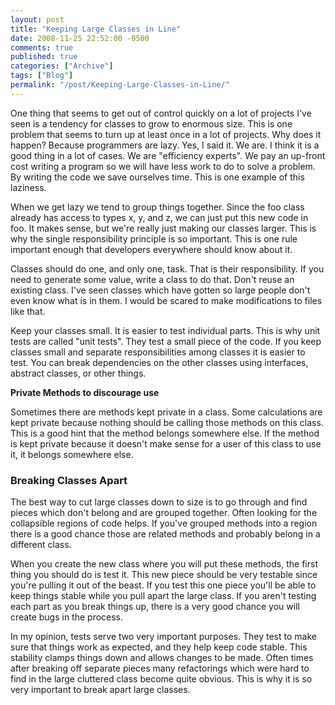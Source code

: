 ```yaml
---
layout: post
title: "Keeping Large Classes in Line"
date: 2008-11-25 22:52:00 -0500
comments: true
published: true
categories: ["Archive"]
tags: ["Blog"]
permalink: "/post/Keeping-Large-Classes-in-Line/"
---
```

<!-- more -->



<p>One thing that seems to get out of control quickly on a lot of projects I've seen is a tendency for classes to grow to enormous size. This is one problem that seems to turn up at least once in a lot of projects. Why does it happen? Because programmers are lazy. Yes, I said it. We are. I think it is a good thing in a lot of cases. We are "efficiency experts". We pay an up-front cost writing a program so we will have less work to do to solve a problem. By writing the code we save ourselves time. This is one example of this laziness.</p>
<p>When we get lazy we tend to group things together. Since the foo class already has access to types x, y, and z, we can just put this new code in foo. It makes sense, but we're really just making our classes larger. This is why the single responsibility principle is so important. This is one rule important enough that developers everywhere should know about it.</p>
<p>Classes should do one, and only one, task. That is their responsibility. If you need to generate some value, write a class to do that. Don't reuse an existing class. I've seen classes which have gotten so large people don't even know what is in them. I would be scared to make modifications to files like that.</p>
<p>Keep your classes small. It is easier to test individual parts. This is why unit tests are called "unit tests". They test a small piece of the code. If you keep classes small and separate responsibilities among classes it is easier to test. You can break dependencies on the other classes using interfaces, abstract classes, or other things.</p>
<p><strong>Private Methods to discourage use</strong></p>
<p>Sometimes there are methods kept private in a class. Some calculations are kept private because nothing should be calling those methods on this class. This is a good hint that the method belongs somewhere else. If the method is kept private because it doesn't make sense for a user of this class to use it, it belongs somewhere else.</p>
<h3>Breaking Classes Apart</h3>
<p>The best way to cut large classes down to size is to go through and find pieces which don't belong and are grouped together. Often looking for the collapsible regions of code helps. If you've grouped methods into a region there is a good chance those are related methods and probably belong in a different class.</p>
<p>When you create the new class where you will put these methods, the first thing you should do is test it. This new piece should be very testable since you're pulling it out of the beast. If you test this one piece you'll be able to keep things stable while you pull apart the large class. If you aren't testing each part as you break things up, there is a very good chance you will create bugs in the process.</p>
<p>In my opinion, tests serve two very important purposes. They test to make sure that things work as expected, and they help keep code stable. This stability clamps things down and allows changes to be made. Often times after breaking off separate pieces many refactorings which were hard to find in the large cluttered class become quite obvious. This is why it is so very important to break apart large classes.</p>
